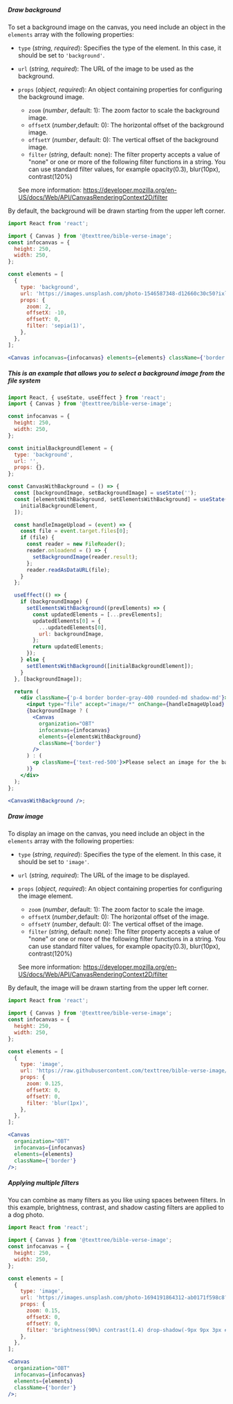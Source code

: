 ##### Draw background

To set a background image on the canvas, you need include an object in the `elements` array with the following properties:

- `type` (_string, required_): Specifies the type of the element. In this case, it should be set to `'background'`.
- `url` (_string, required_): The URL of the image to be used as the background.

- `props` (_object, required_): An object containing properties for configuring the background image.

  - `zoom` (_number_, default: 1): The zoom factor to scale the background image.
  - `offsetX` (_number_,default: 0): The horizontal offset of the background image.
  - `offsetY` (_number_, default: 0): The vertical offset of the background image.
  - `filter` (_string_, default: none): The filter property accepts a value of "none" or one or more of the following filter functions in a string. You can use standard filter values, for example opacity(0.3), blur(10px), contrast(120%)

  See more information: https://developer.mozilla.org/en-US/docs/Web/API/CanvasRenderingContext2D/filter

By default, the background will be drawn starting from the upper left corner.

```jsx
import React from 'react';

import { Canvas } from '@texttree/bible-verse-image';
const infocanvas = {
  height: 250,
  width: 250,
};

const elements = [
  {
    type: 'background',
    url: 'https://images.unsplash.com/photo-1546587348-d12660c30c50?ixlib=rb-4.0.3&ixid=M3wxMjA3fDB8MHxzZWFyY2h8Nnx8bmF0dXJhbHxlbnwwfHwwfHx8MA%3D%3D&auto=format&fit=crop&q=80&w=1200',
    props: {
      zoom: 2,
      offsetX: -10,
      offsetY: 0,
      filter: 'sepia(1)',
    },
  },
];

<Canvas infocanvas={infocanvas} elements={elements} className={'border'} />;
```

##### This is an example that allows you to select a background image from the file system

```jsx
import React, { useState, useEffect } from 'react';
import { Canvas } from '@texttree/bible-verse-image';

const infocanvas = {
  height: 250,
  width: 250,
};

const initialBackgroundElement = {
  type: 'background',
  url: '',
  props: {},
};

const CanvasWithBackground = () => {
  const [backgroundImage, setBackgroundImage] = useState('');
  const [elementsWithBackground, setElementsWithBackground] = useState([
    initialBackgroundElement,
  ]);

  const handleImageUpload = (event) => {
    const file = event.target.files[0];
    if (file) {
      const reader = new FileReader();
      reader.onloadend = () => {
        setBackgroundImage(reader.result);
      };
      reader.readAsDataURL(file);
    }
  };

  useEffect(() => {
    if (backgroundImage) {
      setElementsWithBackground((prevElements) => {
        const updatedElements = [...prevElements];
        updatedElements[0] = {
          ...updatedElements[0],
          url: backgroundImage,
        };
        return updatedElements;
      });
    } else {
      setElementsWithBackground([initialBackgroundElement]);
    }
  }, [backgroundImage]);

  return (
    <div className={'p-4 border border-gray-400 rounded-md shadow-md'}>
      <input type="file" accept="image/*" onChange={handleImageUpload} />
      {backgroundImage ? (
        <Canvas
          organization="OBT"
          infocanvas={infocanvas}
          elements={elementsWithBackground}
          className={'border'}
        />
      ) : (
        <p className={'text-red-500'}>Please select an image for the background</p>
      )}
    </div>
  );
};

<CanvasWithBackground />;
```

##### Draw image

To display an image on the canvas, you need include an object in the `elements` array with the following properties:

- `type` (_string, required_): Specifies the type of the element. In this case, it should be set to `'image'`.
- `url` (_string, required_): The URL of the image to be displayed.

- `props` (_object, required_): An object containing properties for configuring the image element.

  - `zoom` (_number_, default: 1): The zoom factor to scale the image.
  - `offsetX` (_number_,default: 0): The horizontal offset of the image.
  - `offsetY` (_number_, default: 0): The vertical offset of the image.
  - `filter` (_string_, default: none): The filter property accepts a value of "none" or one or more of the following filter functions in a string. You can use standard filter values, for example opacity(0.3), blur(10px), contrast(120%)

  See more information: https://developer.mozilla.org/en-US/docs/Web/API/CanvasRenderingContext2D/filter

By default, the image will be drawn starting from the upper left corner.

```jsx
import React from 'react';

import { Canvas } from '@texttree/bible-verse-image';
const infocanvas = {
  height: 250,
  width: 250,
};

const elements = [
  {
    type: 'image',
    url: 'https://raw.githubusercontent.com/texttree/bible-verse-image/master/images/vcana-logo.svg',
    props: {
      zoom: 0.125,
      offsetX: 0,
      offsetY: 0,
      filter: 'blur(1px)',
    },
  },
];

<Canvas
  organization="OBT"
  infocanvas={infocanvas}
  elements={elements}
  className={'border'}
/>;
```

##### Applying multiple filters

You can combine as many filters as you like using spaces between filters. In this example, brightness, contrast, and shadow casting filters are applied to a dog photo.

```jsx
import React from 'react';

import { Canvas } from '@texttree/bible-verse-image';
const infocanvas = {
  height: 250,
  width: 250,
};

const elements = [
  {
    type: 'image',
    url: 'https://images.unsplash.com/photo-1694191864312-ab0171f598c8?ixlib=rb-4.0.3&ixid=M3wxMjA3fDB8MHxlZGl0b3JpYWwtZmVlZHwyOHx8fGVufDB8fHx8fA%3D%3D&auto=format&fit=crop&w=900&q=60',
    props: {
      zoom: 0.15,
      offsetX: 0,
      offsetY: 0,
      filter: 'brightness(90%) contrast(1.4) drop-shadow(-9px 9px 3px #e81)',
    },
  },
];

<Canvas
  organization="OBT"
  infocanvas={infocanvas}
  elements={elements}
  className={'border'}
/>;
```
